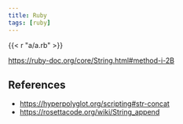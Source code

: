 ```yaml
---
title: Ruby
tags: [ruby]
---
```


{{< r "a/a.rb" >}}

<https://ruby-doc.org/core/String.html#method-i-2B>

## References

- <https://hyperpolyglot.org/scripting#str-concat>
- <https://rosettacode.org/wiki/String_append>
